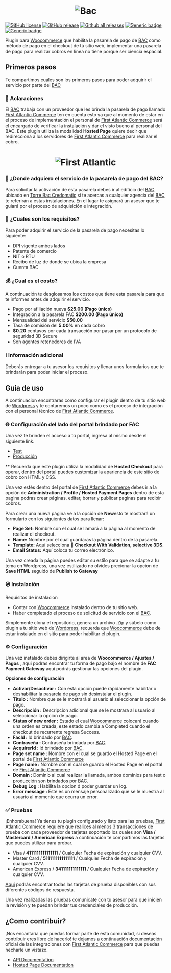 <h1 align="center">
  <img src="https://skyloft.sfo3.cdn.digitaloceanspaces.com/Repos/woo-bac.png" alt="Bac">
</h1>

[![GitHub license](https://img.shields.io/github/license/TipiCode/woocommerce-gateway-bac.svg)](https://github.com/TipiCode/woocommerce-gateway-bac/blob/master/LICENSE)
[![GitHub release](https://img.shields.io/github/v/release/TipiCode/woocommerce-gateway-bac.svg)](https://github.com/TipiCode/woocommerce-gateway-bac/releases)
[![Github all releases](https://img.shields.io/github/downloads/TipiCode/woocommerce-gateway-bac/total.svg)](https://GitHub.com/TipiCode/woocommerce-gateway-bac/releases/)
[![Generic badge](https://img.shields.io/badge/Woocommerce-6.1.0-96588a.svg)](https://woocommerce.com/)
[![Generic badge](https://img.shields.io/badge/Wordpress-5.8.0-21759b.svg)](https://wordpress.com/)

Plugin para [Woocommerce](https://woocommerce.com/) que habilita la pasarela de pago de [BAC](https://www.baccredomatic.com/es-gt) como método de pago en el checkout de tú sitio web, implementar una pasarela de pago para realizar cobros en linea no tiene porque ser ciencia espacial.

## Primeros pasos
Te compartimos cuáles son los primeros pasos para poder adquirir el servicio por parte del [BAC](https://www.baccredomatic.com/es-gt)

### 💬 Aclaraciones
El [BAC](https://www.baccredomatic.com/es-gt) trabaja con un proveedor que les brinda la pasarela de pago llamado [First Atlantic Commerce](https://firstatlanticcommerce.com/) ten en cuenta esto ya que al momento de estar en el proceso de implementación el personal de [First Atlantic Commerce](https://firstatlanticcommerce.com/) será el encargado de verificar la instalación y dar el visto bueno al personal del BAC. Este plugin utiliza la modalidad <strong>Hosted Page</strong> quiere decir que redirecciona a los servidores de [First Atlantic Commerce](https://firstatlanticcommerce.com/) para realizar el cobro.
<h1 align="center">
  <img src="https://skyloft.sfo3.cdn.digitaloceanspaces.com/Repos/first-atlantic.png" alt="First Atlantic">
</h1>

### 📌 ¿Donde adquiero el servicio de la pasarela de pago del BAC?
Para solicitar la activación de esta pasarela debes ir al edificio del [BAC](https://www.baccredomatic.com/es-gt) ubicado en [Torre Bac Credomatic](https://maps.app.goo.gl/x8DExmr8cJ5UJkgP9) si te acercas a cualquier agencia del [BAC](https://www.baccredomatic.com/es-gt) te referirán a estas instalaciones. En el lugar te asignará un asesor que te guiará por el proceso de adquisición e integración. 

### 📃 ¿Cuales son los requisitos?
Para poder adquirir el servicio de la pasarela de pago necesitas lo siguiente:  
- DPI vigente ambos lados
- Patente de comercio 
- NIT o RTU
- Recibo de luz de donde se ubica la empresa 
- Cuenta BAC 

### 💰 ¿Cual es el costo?
A continuación te desglosamos los costos que tiene esta pasarela para que te informes antes de adquirir el servicio.
- Pago por afiliación nueva <strong>$25.00 (Pago único)</strong>
- Integración a la pasarela FAC <strong>$200.00 (Pago único)</strong>
- Mensualidad del servicio <strong>$50.00</strong>
- Tasa de comisión del <strong>5.00%</strong> en cada cobro 
- <strong>$0.20</strong> centavos por cada transacción por pasar por un protocolo de seguridad 3D Secure
- Son agentes retenedores de IVA 

### ℹ️ Información adicional
Deberás entregar a tu asesor los requisitos y llenar unos formularios que te brindarán para poder iniciar el proceso.

## Guía de uso
A continuacion encontraras como configurar el plugin dentro de tu sitio web de [Wordpress](https://wordpress.com/) y te contaremos un poco como es el proceso de integración con el personal técnico de [First Atlantic Commerce](https://firstatlanticcommerce.com/).

### 🌐 Configuración del lado del portal brindado por FAC
Una vez te brinden el acceso a tú portal, ingresa al mismo desde el siguiente link.
- [Test](https://ecm.firstatlanticcommerce.com/SENTRY/PaymentGateway/Merchant/Administration/WFrmLogin.aspx)
- [Producción](https://marlin.firstatlanticcommerce.com/SENTRY/PaymentGateway/Merchant/Administration/WFrmLogin.aspx)

** Recuerda que este plugin utiliza la modalidad de <strong>Hosted Checkout</strong> para operar, dentro del portal puedes customizar la apariencia de este sitio de cobro con HTML y CSS.

Una vez estés dentro del portal de [First Atlantic Commerce](https://firstatlanticcommerce.com/) debes ir a la opción de <strong>Administration / Profile / Hosted Payment Pages</strong> dentro de esta pagina podras crear páginas, editar, borrar y publicar paginas para recibir cobros.

Para crear una nueva página ve a la opción de <strong>New</strong>esto te mostrará un formulario con los siguientes datos para llenar:
- <strong>Page Set:</strong> Nombre con el cual se llamará  a la página al momento de realizar el checkout.
- <strong>Name:</strong> Nombre por el cual guardaras la página dentro de la pasarela.
- <strong>Template:</strong> Aquí selecciona 🔵 <strong>Checkout With Validation, selective 3DS</strong>.
- <strong>Email Status:</strong> Aquí coloca tu correo electrónico.

Una vez creada la página puedes editar su estilo para que se adapte a tu tema en Wordpress, una vez estilizado no olvides precionar la opcion de <strong>Save HTML</strong> seguido de <strong>Publish to Gateway</strong>

### 💿 Instalación
Requisitos de instalacion
- Contar con [Woocommerce](https://woocommerce.com/) instalado dentro de tu sitio web.
- Haber completado el proceso de solicitud de servicio con el [BAC](https://www.baccredomatic.com/es-gt).

Simplemente clona el repositorio, genera un archivo .Zip y súbelo como plugin a tu sitio web de [Wordpress](https://wordpress.com/), recuerda que [Woocommerce](https://woocommerce.com/) debe de estar instalado en el sitio para poder habilitar el plugin.

### ⚙️ Configuración
Una vez instalado debes dirigirte al area de <strong>Woocommerce / Ajustes / Pagos</strong> , aqui podras encontrar tu forma de pago bajo el nombre de <strong>FAC Payment Gateway</strong> aqui podrás gestionar las opciones del plugin. 

<strong>Opciones de configuración</strong>
- <strong>Activar/Desactivar :</strong> Con esta opción puede rápidamente habilitar o deshabilitar la pasarela de pago sin desinstalar el plugin.
- <strong>Título :</strong> Nombre que se le mostrará al usuario al seleccionar la opción de pago.
- <strong>Descripción :</strong> Descripcion adicional que se le mostrara al usuario al seleccionar la opción de pago.
- <strong>Status of new order :</strong> Estado el cual [Woocommerce](https://woocommerce.com/) colocará cuando una orden es creada, este estado cambia a Completed cuando el checkout de recurrente regresa Success.
- <strong>FacId : </strong> Id brindado por [BAC](https://www.baccredomatic.com/es-gt).
- <strong>Contraseña : </strong> Contraseña brindada por [BAC](https://www.baccredomatic.com/es-gt).
- <strong>AcquirerId : </strong> Id brindado por [BAC](https://www.baccredomatic.com/es-gt).
- <strong>Page set name : </strong> Nombre con el cual se guardo el Hosted Page en el portal de [First Atlantic Commerce](https://firstatlanticcommerce.com/)
- <strong>Page name : </strong> Nombre con el cual se guardo el Hosted Page en el portal de [First Atlantic Commerce](https://firstatlanticcommerce.com/)
- <strong>Domain : </strong> Dominio al cual realizar la llamada, ambos dominios para test o producción son brindados por [BAC](https://www.baccredomatic.com/es-gt).
- <strong>Debug Log : </strong> Habilita la opcion d poder guardar un log.
- <strong>Error message : </strong> Este es un mensaje personalizado que se le muestra al usuario al momento que ocurra un error.

### ✅ Pruebas
¡Enhorabuena! Ya tienes tu plugin configurado y listo para las pruebas, [First Atlantic Commerce](https://firstatlanticcommerce.com/) requiere que realices al menos 3 transacciones de prueba con cada proveedor de tarjetas soportado los cuales son <strong>Visa / Mastercard / American Express</strong> a continuación te compartimos las tarjetas que puedes utilizar para probar.
- Visa / <strong>4111111111111111</strong> / Cualquier Fecha de expiración y cualquier CVV.
- Master Card / <strong>5111111111111111</strong> / Cualquier Fecha de expiración y cualquier CVV.
- American Express / <strong>341111111111111</strong> / Cualquier Fecha de expiración y cualquier CVV.

[Aquí](https://firstatlanticcommerce.com/wp-content/uploads/2020/07/FACPG2-Test-Card-Information.pdf) podrás encontrar todas las tarjetas de prueba disponibles con sus diferentes códigos de respuesta. 

Una vez realizadas las pruebas comunicate con tu asesor para que inicien la revisión y te puedan brindar tus credenciales de producción.

## ¿Como contribuir?
¡Nos encantaría que puedas formar parte de esta comunidad, si deseas contribuir eres libre de hacerlo! te dejamos a continuación documentación oficial de las integraciones con  [First Atlantic Commerce](https://firstatlanticcommerce.com/) para que puedas hecharle un vistazo.
- [API Documentation](https://firstatlanticcommerce.com/wp-content/uploads/2020/07/FACPG2-v.1.4-Quick-Start-Integration-Guide.pdf)
- [Hosted Page Documentation](https://firstatlanticcommerce.com/wp-content/uploads/2020/02/FACPG2-v1.7-Hosted-Page-Implementation.pdf)
